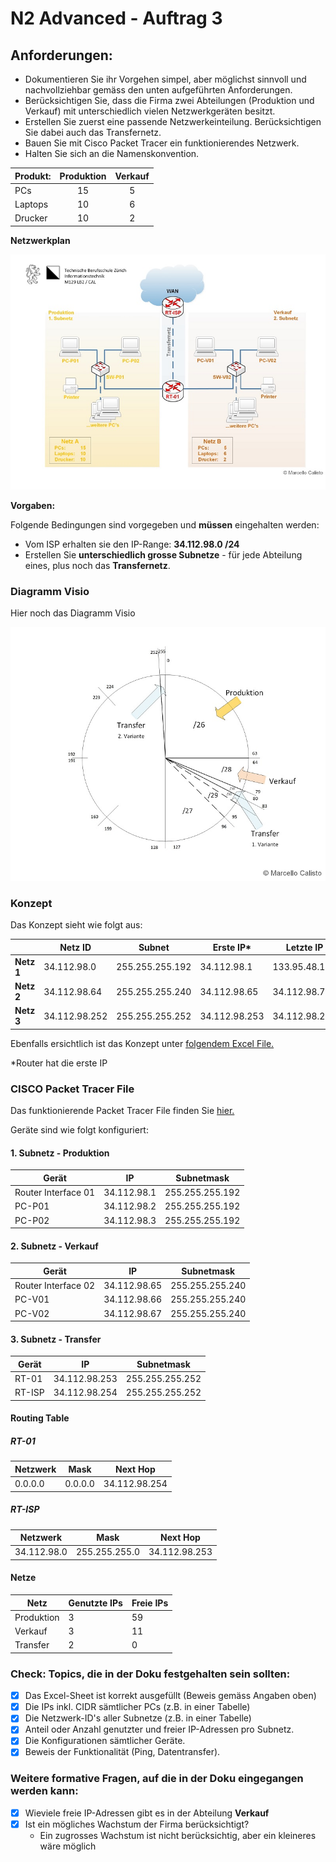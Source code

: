 # N2 Advanced - Auftrag 3

## Anforderungen:
- Dokumentieren Sie ihr Vorgehen simpel, aber möglichst sinnvoll und nachvollziehbar gemäss den unten aufgeführten Anforderungen.
- Berücksichtigen Sie, dass die Firma zwei Abteilungen (Produktion und Verkauf) mit unterschiedlich vielen Netzwerkgeräten besitzt. 
- Erstellen Sie zuerst eine passende Netzwerkeinteilung. Berücksichtigen Sie dabei auch das Transfernetz.
- Bauen Sie mit Cisco Packet Tracer ein funktionierendes Netzwerk. 
- Halten Sie sich an die Namenskonvention.

| Produkt:   | Produktion|  Verkauf
|:-----------|:---------:|:------------:|
| PCs        | 15        | 5            |
| Laptops    | 10        | 6            |
| Drucker    | 10        | 2            |



**Netzwerkplan**

![Netzwerkplan](https://github.com/erionreci-5/M129/blob/main/Bilder/P2_3_netzwerkplan_800.jpg)


**Vorgaben:**

Folgende Bedingungen sind vorgegeben und **müssen** eingehalten werden:

- Vom ISP erhalten sie den IP-Range: **34.112.98.0 /24**
- Erstellen Sie **unterschiedlich grosse Subnetze** - für jede Abteilung eines, plus noch das **Transfernetz**.

### Diagramm Visio

Hier noch das Diagramm Visio

![Visio Diagramm](https://github.com/erionreci-5/M129/blob/main/Bilder/P2_3_subnetz-kreis_800.jpg)

### Konzept

Das Konzept sieht wie folgt aus:

| | Netz ID | Subnet | Erste IP* | Letzte IP | Broadcast |
|-|---------|--------|----------|-----------|-----------|
| **Netz 1** | 34.112.98.0 | 255.255.255.192 | 34.112.98.1 | 133.95.48.126 | 133.95.48.127 |
| **Netz 2** | 34.112.98.64 | 255.255.255.240 | 34.112.98.65 | 34.112.98.78 | 34.112.98.79 |
| **Netz 3** | 34.112.98.252 | 255.255.255.252 | 34.112.98.253 | 34.112.98.254 | 34.112.98.255 |


Ebenfalls ersichtlich ist das Konzept unter [folgendem Excel File.](P2_3_Netzwerk-Einteilung.xlsx)

*Router hat die erste IP

### CISCO Packet Tracer File

Das funktionierende Packet Tracer File finden Sie [hier.](P2_3_Vorlage.pkt)

Geräte sind wie folgt konfiguriert:


#### 1. Subnetz - Produktion
| Gerät | IP | Subnetmask |
|-----------|----------|---------|
| Router Interface 01 | 34.112.98.1 | 255.255.255.192 |
| PC-P01 | 34.112.98.2 | 255.255.255.192 |
| PC-P02 | 34.112.98.3 | 255.255.255.192 |

#### 2. Subnetz - Verkauf
| Gerät | IP | Subnetmask |
|-----------|----------|---------|
| Router Interface 02 | 34.112.98.65 | 255.255.255.240 |
| PC-V01 | 34.112.98.66 | 255.255.255.240 |
| PC-V02 | 34.112.98.67 | 255.255.255.240 |

#### 3. Subnetz - Transfer
| Gerät | IP | Subnetmask |
|-----------|----------|---------|
| RT-01 | 34.112.98.253 | 255.255.255.252 |
| RT-ISP | 34.112.98.254 | 255.255.255.252 |

#### Routing Table

##### RT-01

| Netzwerk  | Mask      | Next Hop      |
|-----------|-----------|---------------|
|  0.0.0.0  |  0.0.0.0  | 34.112.98.254 | 

##### RT-ISP

| Netzwerk    | Mask            | Next Hop      |
|-------------|-----------------|---------------|
|  34.112.98.0  |  255.255.255.0  | 34.112.98.253 | 

#### Netze

| Netz | Genutzte IPs | Freie IPs |
|-----|----|----|
| Produktion | 3 | 59 |
| Verkauf | 3 | 11 |
| Transfer | 2 | 0 |


### Check: Topics, die in der Doku festgehalten sein sollten:

- [x] Das Excel-Sheet ist korrekt ausgefüllt (Beweis gemäss Angaben oben)
- [x] Die IPs inkl. CIDR sämtlicher PCs (z.B. in einer Tabelle)
- [x] Die Netzwerk-ID's aller Subnetze (z.B. in einer Tabelle)
- [x] Anteil oder Anzahl genutzter und freier IP-Adressen pro Subnetz.
- [x] Die Konfigurationen sämtlicher Geräte.
- [x] Beweis der Funktionalität (Ping, Datentransfer).

### Weitere formative Fragen, auf die in der Doku eingegangen werden kann:
- [x] Wieviele freie IP-Adressen gibt es in der Abteilung **Verkauf**
- [x] Ist ein mögliches Wachstum der Firma berücksichtigt?
  - Ein zugrosses Wachstum ist nicht berücksichtig, aber ein kleineres wäre möglich


